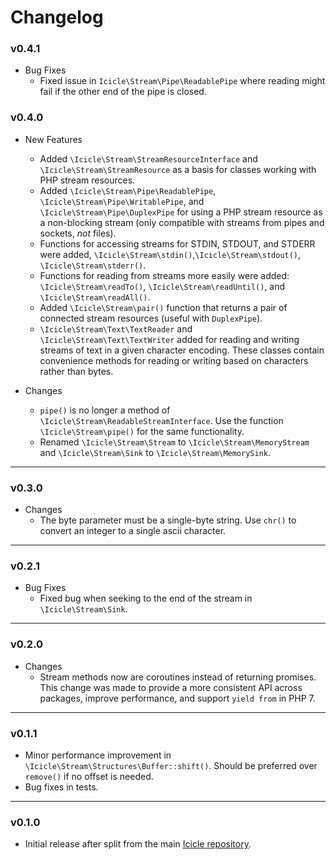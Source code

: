 # Changelog

### v0.4.1

- Bug Fixes
    - Fixed issue in `Icicle\Stream\Pipe\ReadablePipe` where reading might fail if the other end of the pipe is closed.

### v0.4.0

- New Features
    - Added `\Icicle\Stream\StreamResourceInterface` and `\Icicle\Stream\StreamResource` as a basis for classes working with PHP stream resources.
    - Added `\Icicle\Stream\Pipe\ReadablePipe`, `\Icicle\Stream\Pipe\WritablePipe`, and `\Icicle\Stream\Pipe\DuplexPipe` for using a PHP stream resource as a non-blocking stream (only compatible with streams from pipes and sockets, *not* files).
    - Functions for accessing streams for STDIN, STDOUT, and STDERR were added, `\Icicle\Stream\stdin()`,`\Icicle\Stream\stdout()`, `\Icicle\Stream\stderr()`.
    - Functions for reading from streams more easily were added: `\Icicle\Stream\readTo()`, `\Icicle\Stream\readUntil()`, and `\Icicle\Stream\readAll()`.
    - Added `\Icicle\Stream\pair()` function that returns a pair of connected stream resources (useful with `DuplexPipe`).
    - `\Icicle\Stream\Text\TextReader` and `\Icicle\Stream\Text\TextWriter` added for reading and writing streams of text in a given character encoding. These classes contain convenience methods for reading or writing based on characters rather than bytes.

- Changes
    - `pipe()` is no longer a method of `\Icicle\Stream\ReadableStreamInterface`. Use the function `\Icicle\Stream\pipe()` for the same functionality.
    - Renamed `\Icicle\Stream\Stream` to `\Icicle\Stream\MemoryStream` and `\Icicle\Stream\Sink` to `\Icicle\Stream\MemorySink`.

---

### v0.3.0

- Changes
    - The byte parameter must be a single-byte string. Use `chr()` to convert an integer to a single ascii character.

---

### v0.2.1

- Bug Fixes
    - Fixed bug when seeking to the end of the stream in `\Icicle\Stream\Sink`.

---

### v0.2.0

- Changes
    - Stream methods now are coroutines instead of returning promises. This change was made to provide a more consistent API across packages, improve performance, and support `yield from` in PHP 7.

---

### v0.1.1

- Minor performance improvement in `\Icicle\Stream\Structures\Buffer::shift()`. Should be preferred over `remove()` if no offset is needed.
- Bug fixes in tests.

---

### v0.1.0

- Initial release after split from the main [Icicle repository](https://github.com/icicleio/icicle).
